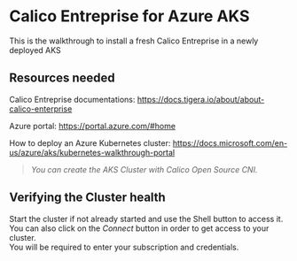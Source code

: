 # Calico Entreprise for Azure AKS
This is the walkthrough to install a fresh Calico Entreprise in a newly deployed AKS

## Resources needed
Calico Entreprise documentations:
https://docs.tigera.io/about/about-calico-enterprise

Azure portal:
https://portal.azure.com/#home

How to deploy an Azure Kubernetes cluster:
https://docs.microsoft.com/en-us/azure/aks/kubernetes-walkthrough-portal

>_You can create the AKS Cluster with Calico Open Source CNI._

## Verifying the Cluster health
Start the cluster if not already started and use the Shell button to access it.<br/>
You can also click on the _Connect_ button in order to get access to your cluster.<br/>
You will be required to enter your subscription and credentials.<br/>

